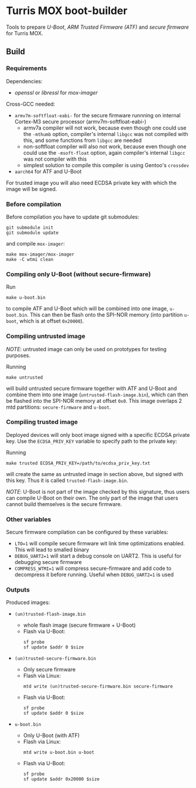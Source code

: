 # Turris MOX boot-builder

Tools to prepare *U-Boot*, *ARM Trusted Firmware (ATF)* and *secure firmware* for
Turris MOX.


## Build

### Requirements

Dependencies:
- *openssl* or *libressl* for *mox-imager*

Cross-GCC needed:
- `armv7m-softfloat-eabi-` for the secure firmware runnning on internal
  Cortex-M3 secure processor (armv7m-softfloat-eabi-)
  - armv7a compiler will not work, because even though one could use the
    `-mthumb` option, compiler's internal `libgcc` was not compiled with this,
    and some functions from `libgcc` are needed
  - non-softfloat compiler will also not work, because even though one could
    use the `-msoft-float` option, again compiler's internal `libgcc` was not
    compiler with this
  - simplest solution to compile this compiler is using Gentoo's `crossdev`
- `aarch64` for ATF and U-Boot

For trusted image you will also need ECDSA private key with which the image will
be signed.


### Before compilation

Before compilation you have to update git submodules:

```
git submodule init
git submodule update
```

and compile `mox-imager`:

```
make mox-imager/mox-imager
make -C wtmi clean
```

### Compiling only U-Boot (without secure-firmware)

Run

```
make u-boot.bin
```

to compile ATF and U-Boot which will be combined into one image, `u-boot.bin`.
This can then be flash onto the SPI-NOR memory (into partition `u-boot`, which
is at offset `0x20000`).


### Compiling untrusted image

*NOTE*: untrusted image can only be used on prototypes for testing purposes.

Running

```
make untrusted
```

will build untrusted secure firmware together with ATF and U-Boot and combine
them into one image (`untrusted-flash-image.bin`), which can then be flashed
into the SPI-NOR memory at offset `0x0`. This image overlaps 2 mtd partitions:
`secure-firmware` and `u-boot`.


### Compiling trusted image

Deployed devices will only boot image signed with a specific ECDSA private key.
Use the `ECDSA_PRIV_KEY` variable to specify path to the private key:

Running

```
make trusted ECDSA_PRIV_KEY=/path/to/ecdsa_priv_key.txt
```

will create the same as untrusted image in section above, but signed with this
key. Thus it is called `trusted-flash-image.bin`.

*NOTE*: U-Boot is not part of the image checked by this signature, thus users
can compile U-Boot on their own. The only part of the image that users cannot
build themselves is the secure firmware.


### Other variables

Secure firmware compilation can be configured by these variables:

- `LTO=1` will compile secure firmware wit link time optimizations enabled. This
  will lead to smalled binary
- `DEBUG_UART2=1` will start a debug console on UART2. This is useful for
  debugging secure firmware
- `COMPRESS_WTMI=1` will compress secure-firmware and add code to decompress it
  before running. Useful when `DEBUG_UART2=1` is used


### Outputs

Produced images:

- `(un)trusted-flash-image.bin`
    - whole flash image (secure firmware + U-Boot)
    - Flash via U-Boot:
        ```
        sf probe
        sf update $addr 0 $size
        ```

- `(un)trusted-secure-firmware.bin`
    - Only secure firmware
    - Flash via Linux:
        ```
        mtd write (un)trusted-secure-firmware.bin secure-firmware
        ```
    - Flash via U-Boot:
        ```
        sf probe
        sf update $addr 0 $size
        ```

- `u-boot.bin`
    - Only U-Boot (with ATF)
    - Flash via Linux:
        ```
        mtd write u-boot.bin u-boot
        ```
    - Flash via U-Boot:
        ```
        sf probe
        sf update $addr 0x20000 $size
        ```
